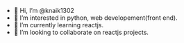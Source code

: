 - 👋 Hi, I’m @knaik1302
- 👀 I’m interested in python, web developement(front end).
- 🌱 I’m currently learning reactjs.
- 💞️ I’m looking to collaborate on reactjs projects.

<!---
knaik1302/knaik1302 is a ✨ special ✨ repository because its `README.md` (this file) appears on your GitHub profile.
You can click the Preview link to take a look at your changes.
--->

